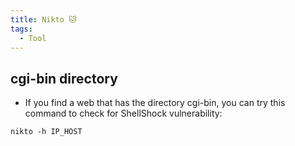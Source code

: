 ```yaml
---
title: Nikto 🐱
tags:
  - Tool
---
```

## cgi-bin directory

- If you find a web that has the directory cgi-bin, you can try this command to check for ShellShock vulnerability:

```shell
nikto -h IP_HOST
```